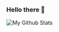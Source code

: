 ### Hello there 👋
![My Github Stats](https://github-readme-stats.vercel.app/api?username=lasse-herzog&show_icons=true&bg_color=161320&text_color=D9E0EE&icon_color=DDB6F2&title_color=96CDFB)
